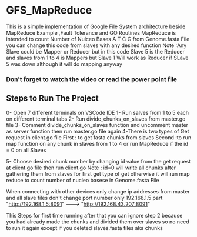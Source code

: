 # GFS_MapReduce
This is a simple implementation of Google File System architecture beside MapReduce Example ,Fault Tolerance and GO Routines 
MapReduce is intended to count Number of Nulceo Bases A T C G from Genome.fasta File you can change this code from slaves with any desired function 
Note :Any Slave could be Mapper or Reducer but in this code Slave 5 is the Reducer and slaves from 1 to 4 is Mappers but Slave 1 Will work as Reducer if SLave 5 was down although it will do mapping anyway
### Don't forget to  watch the video or read the power point file
## Steps to Run The Project
0- Open 7 different terminals on VSCode IDE
1- Run salves from 1 to 5 each on different terminal tabs
2- Run divide_chunks_on_slaves from master.go file 
3- Comment divide_chunks_on_slaves function and uncomment master as server function then run master.go file again
4-There is two types of Get request in client.go file 
	  First : to get fasta chunks from slaves 
  	Second :to run map function on any chunk in slaves from 1 to 4 or run MapReduce if the id = 0 on all Slaves 
	 
5- Choose desired chunk number by changing id value from the  get request at client.go file then run client.go
Note : id=0 will write all chunks after gathering them from slaves for first get type of get otherwise it will run map reduce to count number of nucleo basese in Genome.fasta File

When connecting with other devices only change ip addresses from master and all slave files don't change port number only 192.168.1.5 part
"http://192.168.1.5:8091" ---> "http://192.168.43.207:8091"

This Steps for first time running after that you can ignore step 2 because you had already made the chunks and 
divided them over slaves so no need to run it again except if you deleted slaves.fasta files aka chunks
